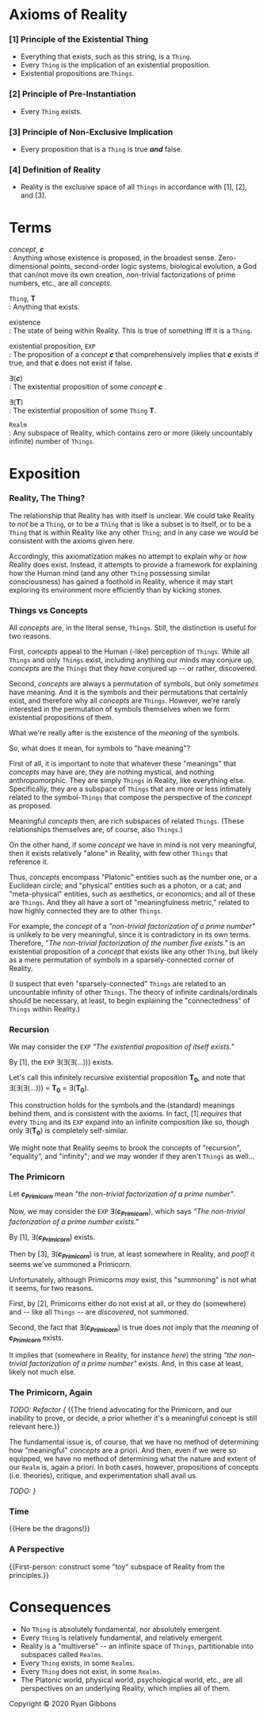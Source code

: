 # Axioms of Reality
  
### [1] Principle of the Existential Thing
  
- Everything that exists, such as this string, is a `Thing`.
- Every `Thing` is the implication of an existential proposition.
- Existential propositions are `Things`.
  
### [2] Principle of Pre-Instantiation
  
- Every `Thing` exists.
  
### [3] Principle of Non-Exclusive Implication
  
- Every proposition that is a `Thing` is true _**and**_ false.
  
### [4] Definition of Reality
  
- Reality is the exclusive space of all `Things` in accordance with [1], [2], and [3].
  
# Terms
  
_concept_, _**c**_  
: Anything whose existence is proposed, in the broadest sense. Zero-dimensional points, second-order logic systems, biological evolution, a God that can/not move its own creation, non-trivial factorizations of prime numbers, etc., are all _concepts_.  
  
`Thing`, __T__  
: Anything that exists.
  
existence  
: The state of being within Reality. This is true of something iff it is a `Thing`.
  
existential proposition, `EXP`  
: The proposition of a _concept_ _**c**_ that comprehensively implies that _**c**_ exists if true, and that _**c**_ does not exist if false.
  
∃(_**c**_)  
: The existential proposition of some _concept **c**_  .
  
∃(__T__)  
: The existential proposition of some `Thing` __T__.
  
`Realm`  
: Any subspace of Reality, which contains zero or more (likely uncountably infinite) number of `Things`.
  
# Exposition
  
### Reality, The Thing?
  
The relationship that Reality has with itself is unclear. We could take Reality to _not_ be a `Thing`, or to be a `Thing` that is like a subset is to itself, or to be a `Thing` that is within Reality like any other `Thing`; and in any case we would be consistent with the axioms given here.
  
Accordingly, this axiomatization makes no attempt to explain _why_ or _how_ Reality does exist. Instead, it attempts to provide a framework for explaining how the Human mind (and any other `Thing` possessing similar consciousness) has gained a foothold in Reality, whence it may start exploring its environment more efficiently than by kicking stones.
  
### Things vs Concepts
  
All _concepts_ are, in the literal sense, `Things`. Still, the distinction is useful for two reasons.
  
First, _concepts_ appeal to the Human (-like) perception of `Things`. While all `Things` and only `Things` exist, including anything our minds may conjure up, _concepts_ are the `Things` that they _have_ conjured up -- or rather, discovered.
  
Second, _concepts_ are always a permutation of symbols, but only _sometimes_ have meaning. And it is the symbols and their permutations that certainly exist, and therefore why all _concepts_ are `Things`. However, we're rarely interested in the permutation of symbols themselves when we form existential propositions of them.
  
What we're really after is the existence of the _meaning_ of the symbols.
  
So, what does it mean, for symbols to "have meaning"?
  
First of all, it is important to note that whatever these "meanings" that _concepts_ may have are, they are nothing mystical, and nothing anthropomorphic. They are simply `Things` in Reality, like everything else. Specifically, they are a subspace of `Things` that are more or less intimately related to the symbol-`Things` that compose the perspective of the _concept_ as proposed.
  
Meaningful _concepts_ then, are rich subspaces of related `Things`. (These relationships themselves are, of course, also `Things`.)
  
On the other hand, if some _concept_ we have in mind is not very meaningful, then it exists relatively "alone" in Reality, with few other `Things` that reference it.
  
Thus, _concepts_ encompass "Platonic" entities such as the number one, or a Euclidean circle; and "physical" entities such as a photon, or a cat; and "meta-physical" entities, such as aesthetics, or economics; and all of these are `Things`. And they all have a sort of "meaningfulness metric," related to how highly connected they are to other `Things`.
  
For example, the _concept_ of a _"non-trivial factorization of a prime number"_ is unlikely to be very meaningful, since it is contradictory in its own terms.
Therefore, _"The non-trivial factorization of the number five exists."_ is an existential proposition of a _concept_ that exists like any other `Thing`, but likely as a mere permutation of symbols in a sparsely-connected corner of Reality.
  
(I suspect that even "sparsely-connected" `Things` are related to an uncountable infinity of other `Things`. The theory of infinite cardinals/ordinals should be necessary, at least, to begin explaining the "connectedness" of `Things` within Reality.)
  
### Recursion
  
We may consider the `EXP` _"The existential proposition of itself exists."_
  
By [1], the `EXP` ∃(∃(∃(...))) exists.
  
Let's call this infinitely recursive existential proposition __T<sub>0</sub>__, and note that ∃(∃(∃(...))) = __T<sub>0</sub>__ = ∃(__T<sub>0</sub>__).
  
This construction holds for the symbols and the (standard) meanings behind them, and is consistent with the axioms. In fact, [1] _requires_ that every `Thing` and its `EXP` expand into an infinite composition like so, though only ∃(__T<sub>0</sub>__) is completely self-similar.
  
We might note that Reality seems to brook the concepts of "recursion", "equality", and "infinity"; and we may wonder if they aren't `Things` as well... 
  
### The Primicorn
  
Let _**c<sub>Primicorn</sub>**_ mean _"the non-trivial factorization of a prime number"_.
  
Now, we may consider the `EXP` ∃(_**c<sub>Primicorn</sub>**_), which says _"The non-trivial factorization of a prime number exists."_
  
By [1], ∃(_**c<sub>Primicorn</sub>**_) exists.
  
Then by [3], ∃(_**c<sub>Primicorn</sub>**_) is true, at least somewhere in Reality, and _poof!_ it seems we've summoned a Primicorn.
  
Unfortunately, although Primicorns _may_ exist, this "summoning" is not what it seems, for two reasons.
  
First, by [2], Primicorns either do not exist at all, or they do (somewhere) and -- like all `Things` -- are _discovered_, not summoned.
  
Second, the fact that ∃(_**c<sub>Primicorn</sub>**_) is true does _not_ imply that the _meaning_ of _**c<sub>Primicorn</sub>**_ exists.
  
It implies that (somewhere in Reality, for instance _here_) the string _"the non-trivial factorization of a prime number"_ exists. And, in this case at least, likely not much else.
  
### The Primicorn, Again
  
_TODO: Refactor {_
  {{The friend advocating for the Primicorn, and our inability to prove, or decide, a prior whether it's a meaningful concept is still relevant here.}}

The fundamental issue is, of course, that we have no method of determining how "meaningful" _concepts_ are a priori. And then, even if we were so equipped, we have no method of determining what the nature and extent of our `Realm` is, again a priori. In both cases, however, propositions of concepts (i.e. theories), critique, and experimentation shall avail us.  
  
_TODO: }_
  
### Time
  
{{Here be the dragons!}}

### A Perspective
  
{{First-person: construct some "toy" subspace of Reality from the principles.}}
  
# Consequences
  
- No `Thing` is absolutely fundamental, nor absolutely emergent.
- Every `Thing` is relatively fundamental, and relatively emergent.
- Reality is a "multiverse" -- an infinite space of `Things`, partitionable into subspaces called `Realms`.
- Every `Thing` exists, in some `Realms`.
- Every `Thing` does not exist, in some `Realms`.
- The Platonic world, physical world, psychological world, etc., are all perspectives on an underlying Reality, which implies all of them.
  
  
Copyright © 2020 Ryan Gibbons
